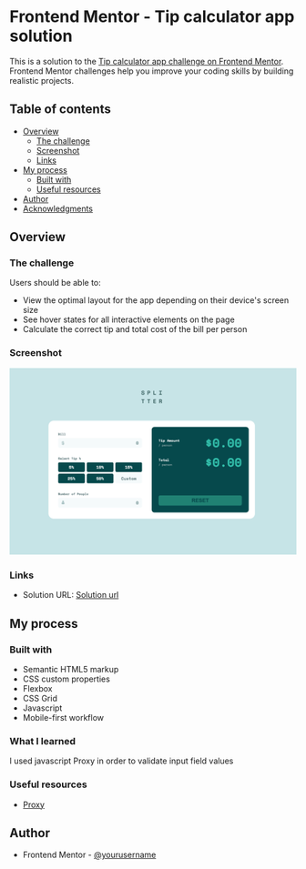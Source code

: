 # Frontend Mentor - Tip calculator app solution

This is a solution to the [Tip calculator app challenge on Frontend Mentor](https://www.frontendmentor.io/challenges/tip-calculator-app-ugJNGbJUX). Frontend Mentor challenges help you improve your coding skills by building realistic projects.

## Table of contents

- [Overview](#overview)
  - [The challenge](#the-challenge)
  - [Screenshot](#screenshot)
  - [Links](#links)
- [My process](#my-process)
  - [Built with](#built-with)
  - [Useful resources](#useful-resources)
- [Author](#author)
- [Acknowledgments](#acknowledgments)

## Overview

### The challenge

Users should be able to:

- View the optimal layout for the app depending on their device's screen size
- See hover states for all interactive elements on the page
- Calculate the correct tip and total cost of the bill per person

### Screenshot

![](./desktop-screenshot.png)


### Links

- Solution URL: [Solution url](https://lordag.github.io/fm-11-tip-calculator-app/)

## My process

### Built with

- Semantic HTML5 markup
- CSS custom properties
- Flexbox
- CSS Grid
- Javascript
- Mobile-first workflow

### What I learned

I used javascript Proxy in order to validate input field values

### Useful resources

- [Proxy](https://developer.mozilla.org/en-US/docs/Web/JavaScript/Reference/Global_Objects/Proxy)

## Author
- Frontend Mentor - [@yourusername](https://www.frontendmentor.io/profile/lordag)
